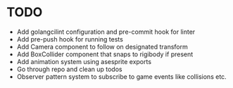 # TODO

- Add golangcilint configuration and pre-commit hook for linter
- Add pre-push hook for running tests
- Add Camera component to follow on designated transform
- Add BoxCollider component that snaps to rigibody if present
- Add animation system using asesprite exports
- Go through repo and clean up todos
- Observer pattern system to subscribe to game events like collisions etc.